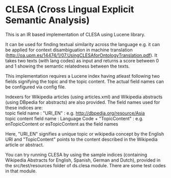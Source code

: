 CLESA (Cross Lingual Explicit Semantic Analysis)
=====
This is an IR based implementation of CLESA using Lucene library. 

It can be used for finding textual similarity across the language e.g. it can be applied for context disambiguation 
in machine translation (http://oa.upm.es/14474/1/07.UsingCLESAforOntologyTranslation.pdf).
It takes two texts (with lang codes) as input and returns a score between 0 and 1 showing the semantic relatedness between the texts.

This implementation requires a Lucene index having atleast following two fields signifying the topic and the topic content.
The actual field names can be configured via config file. 

Indexers for Wikipedia articles (using articles.xml) and Wikipedia abstracts (using DBpedia for abstracts) are also provided.
The field names used for these indices are:                                          
topic field name : "URI_EN" : e.g. http://dbpedia.org/resource/Asia                                         
topic content field name : Language Code + "TopicContent" : e.g. enTopicContent or esTopicContent as the field names 

Here, "URI_EN" signifies a unique topic or wikipedia concept by the English URI and "TopicContent" points to the 
content described in the Wikipedia article or abstract.

You can try running CLESA by using the sample indices (containing Wikipedia Abstracts for English, Spanish, German and Dutch), provided 
in the src/test/resources folder of ds.clesa module. There are some test codes in that module.





